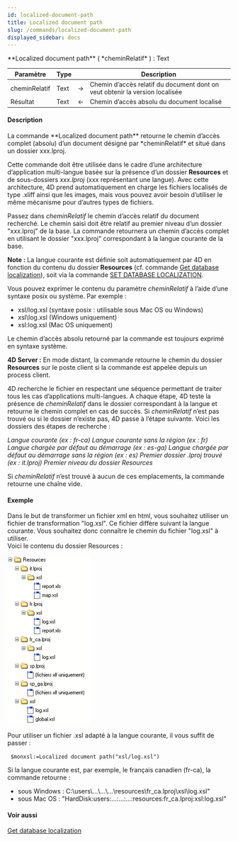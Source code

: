 ```yaml
---
id: localized-document-path
title: Localized document path
slug: /commands/localized-document-path
displayed_sidebar: docs
---
```


<!--REF #_command_.Localized document path.Syntax-->**Localized document path** ( *cheminRelatif* ) : Text<!-- END REF-->
<!--REF #_command_.Localized document path.Params-->
| Paramètre | Type |  | Description |
| --- | --- | --- | --- |
| cheminRelatif | Text | &#8594;  | Chemin d’accès relatif du document dont on veut obtenir la version localisée |
| Résultat | Text | &#8592; | Chemin d’accès absolu du document localisé |

<!-- END REF-->

#### Description 

<!--REF #_command_.Localized document path.Summary-->La commande **Localized document path** retourne le chemin d’accès complet (absolu) d’un document désigné par *cheminRelatif* et situé dans un dossier xxx.<!-- END REF-->lproj.

Cette commande doit être utilisée dans le cadre d’une architecture d’application multi-langue basée sur la présence d’un dossier **Resources** et de sous-dossiers *xxx.lproj* (xxx représentant une langue). Avec cette architecture, 4D prend automatiquement en charge les fichiers localisés de type .xliff ainsi que les images, mais vous pouvez avoir besoin d’utiliser le même mécanisme pour d’autres types de fichiers. 

Passez dans *cheminRelatif* le chemin d’accès relatif du document recherché. Le chemin saisi doit être relatif au premier niveau d’un dossier "xxx.lproj" de la base. La commande retournera un chemin d’accès complet en utilisant le dossier "xxx.lproj" correspondant à la langue courante de la base. 

**Note :** La langue courante est définie soit automatiquement par 4D en fonction du contenu du dossier **Resources** (cf. commande [Get database localization](get-database-localization.md)), soit via la commande [SET DATABASE LOCALIZATION](set-database-localization.md). 

Vous pouvez exprimer le contenu du paramètre *cheminRelatif* à l’aide d’une syntaxe posix ou système. Par exemple :

* xsl/log.xsl (syntaxe posix : utilisable sous Mac OS ou Windows)
* xsl\\log.xsl (Windows uniquement)
* xsl:log.xsl (Mac OS uniquement)

Le chemin d’accès absolu retourné par la commande est toujours exprimé en syntaxe système. 

**4D Server :** En mode distant, la commande retourne le chemin du dossier **Resources** sur le poste client si la commande est appelée depuis un process client. 

4D recherche le fichier en respectant une séquence permettant de traiter tous les cas d’applications multi-langues. A chaque étape, 4D teste la présence de *cheminRelatif* dans le dossier correspondant à la langue et retourne le chemin complet en cas de succès. Si *cheminRelatif* n’est pas trouvé ou si le dossier n’existe pas, 4D passe à l’étape suivante. Voici les dossiers des étapes de recherche :

*Langue courante (ex : fr-ca)* 
 *Langue courante sans la région (ex : fr)* 
 *Langue chargée par défaut au démarrage (ex : es-ga)* 
 *Langue chargée par défaut au démarrage sans la région (ex : es)* 
 *Premier dossier .lproj trouvé (ex : it.lproj)* 
 *Premier niveau du dossier Resources*

Si *cheminRelatif* n’est trouvé à aucun de ces emplacements, la commande retourne une chaîne vide. 

#### Exemple 

Dans le but de transformer un fichier xml en html, vous souhaitez utiliser un fichier de transformation "log.xsl". Ce fichier diffère suivant la langue courante. Vous souhaitez donc connaître le chemin du fichier "log.xsl" à utiliser.   
Voici le contenu du dossier Resources :

![](../assets/en/commands/pict162129.fr.png)

Pour utiliser un fichier .xsl adapté à la langue courante, il vous suffit de passer :

```4d
 $monxsl:=Localized document path("xsl/log.xsl")
```

Si la langue courante est, par exemple, le français canadien (fr-ca), la commande retourne :

* sous Windows : C:\\users\\…\\…\\…\\resources\\fr\_ca.lproj\\xsl\\log.xsl"
* sous Mac OS : "HardDisk:users:…:…:…:resources:fr\_ca.lproj:xsl:log.xsl"

#### Voir aussi 

[Get database localization](get-database-localization.md)  